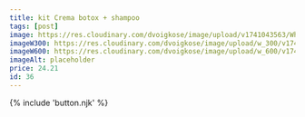 ```yaml
---
title: kit Crema botox + shampoo
tags: [post]
image: https://res.cloudinary.com/dvoigkose/image/upload/v1741043563/WhatsApp_Image_2025-02-13_at_12.08.57_2_lb9xoa.jpg
imageW300: https://res.cloudinary.com/dvoigkose/image/upload/w_300/v1741043563/WhatsApp_Image_2025-02-13_at_12.08.57_2_lb9xoa.jpg
imageW600: https://res.cloudinary.com/dvoigkose/image/upload/w_600/v1741043563/WhatsApp_Image_2025-02-13_at_12.08.57_2_lb9xoa.jpg
imageAlt: placeholder
price: 24.21
id: 36
---
```


{% include 'button.njk' %}